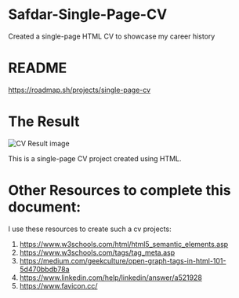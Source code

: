 # Safdar-Single-Page-CV
Created a single-page HTML CV to showcase my career history

# README
https://roadmap.sh/projects/single-page-cv

# The Result

![CV Result image](images/cv-Final-Result.png)

This is a single-page CV project created using HTML.


# Other Resources to complete this document:
I use these resources to create such a cv projects:
1)	https://www.w3schools.com/html/html5_semantic_elements.asp
2)  https://www.w3schools.com/tags/tag_meta.asp
3)	https://medium.com/geekculture/open-graph-tags-in-html-101-5d470bbdb78a
4)	https://www.linkedin.com/help/linkedin/answer/a521928
5)  https://www.favicon.cc/